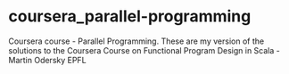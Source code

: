 # coursera_parallel-programming
Coursera course - Parallel Programming.  These are my version of the solutions to the Coursera Course on Functional Program Design in Scala - Martin Odersky EPFL
